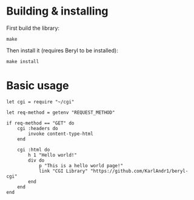 # Building & installing
First build the library:
```
make
```
Then install it (requires Beryl to be installed):
```
make install
```

# Basic usage
```
let cgi = require "~/cgi"

let req-method = getenv "REQUEST_METHOD"

if req-method == "GET" do
	cgi :headers do
		invoke content-type-html
	end
	
	cgi :html do
		h 1 "Hello world!"
		div do
			p "This is a hello world page!"
			link "CGI Library" "https://github.com/KarlAndr1/beryl-cgi"
		end
	end
end


```
